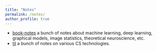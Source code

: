 ```yaml
---
title: "Notes"
permalink: /notes/
author_profile: true
---
```


* [book-notes](https://github.com/leelabcnbc/book-notes) a bunch of notes about machine learning, deep learning, graphical models, image statistics, theoretical neuroscience, etc.
* [til](https://github.com/zym1010/til) a bunch of notes on various CS technologies.
